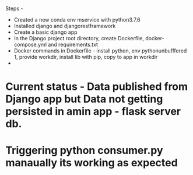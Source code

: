 Steps - 
- Created a new conda env mservice with python3.7.6
- Installed django and djangorestframework
- Create a basic django app
- In the Django project root directory, create Dockerfile, docker-compose.yml and requirements.txt
- Docker commands in Dockerfile - install python, env pythonunbufffered 1, provide workdir, install lib with pip, copy to app in workdir
- 



# Current status - Data published from Django app but Data not getting persisted in amin app - flask server db. 
# Triggering python consumer.py manaually its working as expected